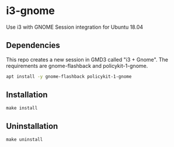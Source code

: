 # i3-gnome
Use i3 with GNOME Session integration for Ubuntu 18.04

## Dependencies
This repo creates a new session in GMD3 called "i3 + Gnome". The requirements are gnome-flashback and policykit-1-gnome.

```bash
apt install -y gnome-flashback policykit-1-gnome
```

## Installation

```
make install
```

## Uninstallation

```
make uninstall
```
